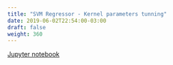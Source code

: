 ```yaml
---
title: "SVM Regressor - Kernel parameters tunning"
date: 2019-06-02T22:54:00-03:00
draft: false
weight: 360
---
```


[Jupyter notebook](https://nbviewer.jupyter.org/github/gmoncarz/machine_learning_tour/blob/master/notebooks/05_svm/regressor/05_svn_regressor_tunning_kernel_params.ipynb)

<div> 
    <object type="text/html" width="100%" height="1000" data="https://nbviewer.jupyter.org/github/gmoncarz/machine_learning_tour/blob/master/notebooks/05_svm/regressor/05_svn_regressor_tunning_kernel_params.ipynb">
    </object>
</div>
